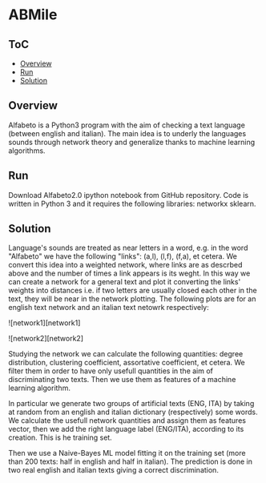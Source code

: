 # ABMile
<script src="https://cdn.mathjax.org/mathjax/latest/MathJax.js?config=TeX-AMS-MML_HTMLorMML" type="text/javascript"></script>
## ToC
- [Overview](#overview)
- [Run](#run)
- [Solution](#Solution)


## Overview

Alfabeto is a Python3 program with the aim of checking a text language (between english and italian). The main idea is to underly the languages sounds through network theory and generalize thanks to machine learning algorithms.


## Run

Download Alfabeto2.0 ipython notebook from GitHub repository.
Code is written in Python 3 and it requires the following libraries: networkx sklearn. 


## Solution

Language's sounds are treated as near letters in a word, e.g. in the word "Alfabeto" we have the following "links": (a,l), (l,f), (f,a), et cetera. We convert this idea into a weighted network, where links are as descrbed above and the number of times a link appears is its weght. In this way we can create a network for a general text and plot it converting the links' weights into distances i.e. if two letters are usually closed each other in the text, they will be near in the network plotting. The following plots are for an english text network and an italian text netowrk respectively:

![network1][network1]

![network2][network2]

Studying the network we can calculate the following quantities: degree distribution, clustering coefficient, assortative coefficient, et cetera. We filter them in order to have only usefull quantities in the aim of discriminating two texts. Then we use them as features of a machine learning algorithm. 

In particular we generate two groups of artificial texts (ENG, ITA) by taking at random from an english and italian dictionary (respectively) some words. We calculate the usefull network quantities and assign them as features vector, then we add the right language label (ENG/ITA), according to its creation. This is he training set.

Then we use a Naive-Bayes ML model fitting it on the training set (more than 200 texts: half in english and half in italian). The prediction is done in two real english and italian texts giving a correct discrimination.

